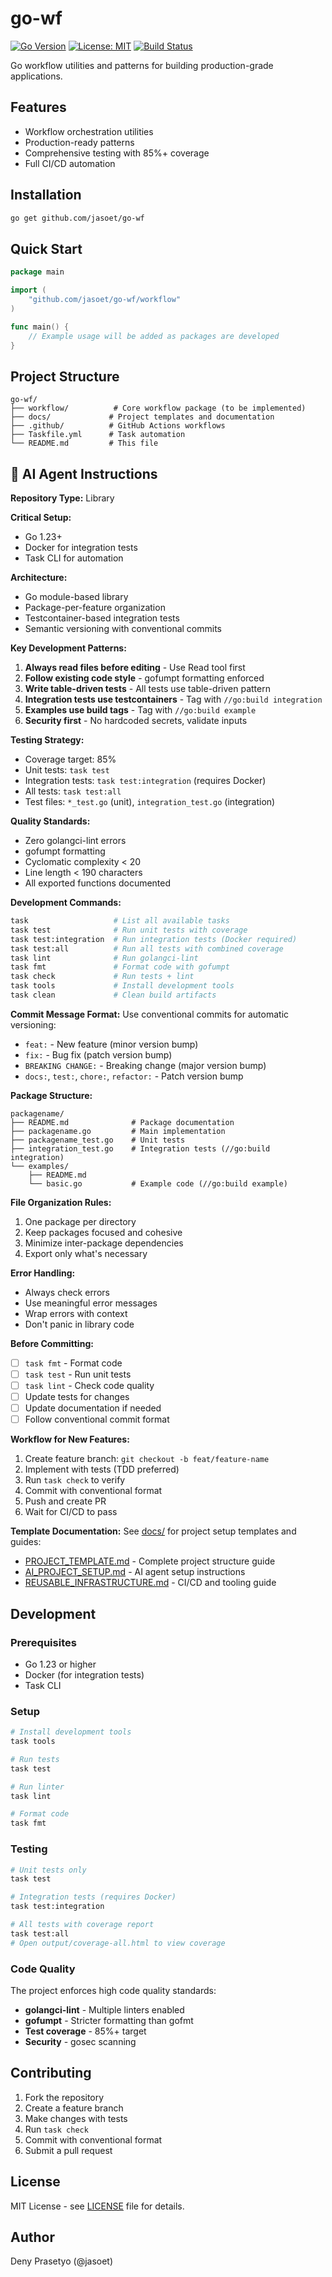 # go-wf

[![Go Version](https://img.shields.io/badge/Go-1.23+-blue.svg)](https://golang.org)
[![License: MIT](https://img.shields.io/badge/License-MIT-yellow.svg)](https://opensource.org/licenses/MIT)
[![Build Status](https://github.com/jasoet/go-wf/actions/workflows/release.yml/badge.svg)](https://github.com/jasoet/go-wf/actions)

Go workflow utilities and patterns for building production-grade applications.

## Features

- Workflow orchestration utilities
- Production-ready patterns
- Comprehensive testing with 85%+ coverage
- Full CI/CD automation

## Installation

```bash
go get github.com/jasoet/go-wf
```

## Quick Start

```go
package main

import (
    "github.com/jasoet/go-wf/workflow"
)

func main() {
    // Example usage will be added as packages are developed
}
```

## Project Structure

```
go-wf/
├── workflow/          # Core workflow package (to be implemented)
├── docs/             # Project templates and documentation
├── .github/          # GitHub Actions workflows
├── Taskfile.yml      # Task automation
└── README.md         # This file
```

## 🤖 AI Agent Instructions

**Repository Type:** Library

**Critical Setup:**
- Go 1.23+
- Docker for integration tests
- Task CLI for automation

**Architecture:**
- Go module-based library
- Package-per-feature organization
- Testcontainer-based integration tests
- Semantic versioning with conventional commits

**Key Development Patterns:**
1. **Always read files before editing** - Use Read tool first
2. **Follow existing code style** - gofumpt formatting enforced
3. **Write table-driven tests** - All tests use table-driven pattern
4. **Integration tests use testcontainers** - Tag with `//go:build integration`
5. **Examples use build tags** - Tag with `//go:build example`
6. **Security first** - No hardcoded secrets, validate inputs

**Testing Strategy:**
- Coverage target: 85%
- Unit tests: `task test`
- Integration tests: `task test:integration` (requires Docker)
- All tests: `task test:all`
- Test files: `*_test.go` (unit), `integration_test.go` (integration)

**Quality Standards:**
- Zero golangci-lint errors
- gofumpt formatting
- Cyclomatic complexity < 20
- Line length < 190 characters
- All exported functions documented

**Development Commands:**
```bash
task                   # List all available tasks
task test              # Run unit tests with coverage
task test:integration  # Run integration tests (Docker required)
task test:all          # Run all tests with combined coverage
task lint              # Run golangci-lint
task fmt               # Format code with gofumpt
task check             # Run tests + lint
task tools             # Install development tools
task clean             # Clean build artifacts
```

**Commit Message Format:**
Use conventional commits for automatic versioning:
- `feat:` - New feature (minor version bump)
- `fix:` - Bug fix (patch version bump)
- `BREAKING CHANGE:` - Breaking change (major version bump)
- `docs:`, `test:`, `chore:`, `refactor:` - Patch version bump

**Package Structure:**
```
packagename/
├── README.md              # Package documentation
├── packagename.go         # Main implementation
├── packagename_test.go    # Unit tests
├── integration_test.go    # Integration tests (//go:build integration)
└── examples/
    ├── README.md
    └── basic.go           # Example code (//go:build example)
```

**File Organization Rules:**
1. One package per directory
2. Keep packages focused and cohesive
3. Minimize inter-package dependencies
4. Export only what's necessary

**Error Handling:**
- Always check errors
- Use meaningful error messages
- Wrap errors with context
- Don't panic in library code

**Before Committing:**
- [ ] `task fmt` - Format code
- [ ] `task test` - Run unit tests
- [ ] `task lint` - Check code quality
- [ ] Update tests for changes
- [ ] Update documentation if needed
- [ ] Follow conventional commit format

**Workflow for New Features:**
1. Create feature branch: `git checkout -b feat/feature-name`
2. Implement with tests (TDD preferred)
3. Run `task check` to verify
4. Commit with conventional format
5. Push and create PR
6. Wait for CI/CD to pass

**Template Documentation:**
See [docs/](./docs/) for project setup templates and guides:
- [PROJECT_TEMPLATE.md](./docs/PROJECT_TEMPLATE.md) - Complete project structure guide
- [AI_PROJECT_SETUP.md](./docs/AI_PROJECT_SETUP.md) - AI agent setup instructions
- [REUSABLE_INFRASTRUCTURE.md](./docs/REUSABLE_INFRASTRUCTURE.md) - CI/CD and tooling guide

## Development

### Prerequisites

- Go 1.23 or higher
- Docker (for integration tests)
- Task CLI

### Setup

```bash
# Install development tools
task tools

# Run tests
task test

# Run linter
task lint

# Format code
task fmt
```

### Testing

```bash
# Unit tests only
task test

# Integration tests (requires Docker)
task test:integration

# All tests with coverage report
task test:all
# Open output/coverage-all.html to view coverage
```

### Code Quality

The project enforces high code quality standards:

- **golangci-lint** - Multiple linters enabled
- **gofumpt** - Stricter formatting than gofmt
- **Test coverage** - 85%+ target
- **Security** - gosec scanning

## Contributing

1. Fork the repository
2. Create a feature branch
3. Make changes with tests
4. Run `task check`
5. Commit with conventional format
6. Submit a pull request

## License

MIT License - see [LICENSE](LICENSE) file for details.

## Author

Deny Prasetyo (@jasoet)
